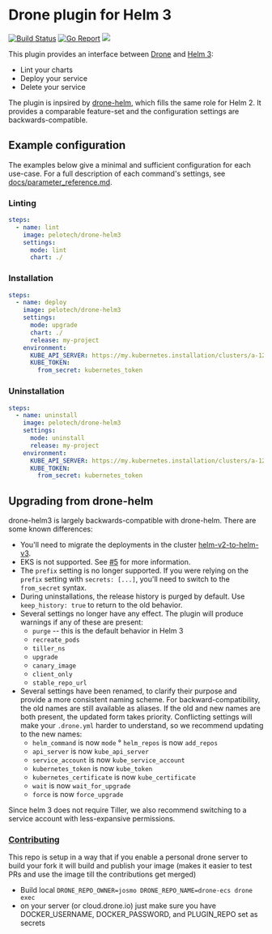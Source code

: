 # Drone plugin for Helm 3

[![Build Status](https://cloud.drone.io/api/badges/pelotech/drone-helm3/status.svg)](https://cloud.drone.io/pelotech/drone-helm3)
[![Go Report](https://goreportcard.com/badge/github.com/pelotech/drone-helm3)](https://goreportcard.com/report/github.com/pelotech/drone-helm3)
[![](https://images.microbadger.com/badges/image/pelotech/drone-helm3.svg)](https://microbadger.com/images/pelotech/drone-helm3 "Get your own image badge on microbadger.com")

This plugin provides an interface between [Drone](https://drone.io/) and [Helm 3](https://github.com/kubernetes/helm):

* Lint your charts
* Deploy your service
* Delete your service

The plugin is inpsired by [drone-helm](https://github.com/ipedrazas/drone-helm), which fills the same role for Helm 2. It provides a comparable feature-set and the configuration settings are backwards-compatible.

## Example configuration

The examples below give a minimal and sufficient configuration for each use-case. For a full description of each command's settings, see [docs/parameter_reference.md](docs/parameter_reference.md).

### Linting

```yaml
steps:
  - name: lint
    image: pelotech/drone-helm3
    settings:
      mode: lint
      chart: ./
```

### Installation

```yaml
steps:
  - name: deploy
    image: pelotech/drone-helm3
    settings:
      mode: upgrade
      chart: ./
      release: my-project
    environment:
      KUBE_API_SERVER: https://my.kubernetes.installation/clusters/a-1234
      KUBE_TOKEN:
        from_secret: kubernetes_token
```

### Uninstallation

```yaml
steps:
  - name: uninstall
    image: pelotech/drone-helm3
    settings:
      mode: uninstall
      release: my-project
    environment:
      KUBE_API_SERVER: https://my.kubernetes.installation/clusters/a-1234
      KUBE_TOKEN:
        from_secret: kubernetes_token
```

## Upgrading from drone-helm

drone-helm3 is largely backwards-compatible with drone-helm. There are some known differences:

* You'll need to migrate the deployments in the cluster [helm-v2-to-helm-v3](https://helm.sh/blog/migrate-from-helm-v2-to-helm-v3/).
* EKS is not supported. See [#5](https://github.com/pelotech/drone-helm3/issues/5) for more information.
* The `prefix` setting is no longer supported. If you were relying on the `prefix` setting with `secrets: [...]`, you'll need to switch to the `from_secret` syntax.
* During uninstallations, the release history is purged by default. Use `keep_history: true` to return to the old behavior.
* Several settings no longer have any effect. The plugin will produce warnings if any of these are present:
    * `purge` -- this is the default behavior in Helm 3
    * `recreate_pods`
    * `tiller_ns`
    * `upgrade`
    * `canary_image`
    * `client_only`
    * `stable_repo_url`
* Several settings have been renamed, to clarify their purpose and provide a more consistent naming scheme. For backward-compatibility, the old names are still available as aliases. If the old and new names are both present, the updated form takes priority. Conflicting settings will make your `.drone.yml` harder to understand, so we recommend updating to the new names:
    * `helm_command` is now `mode`
    ° `helm_repos` is now `add_repos`
    * `api_server` is now `kube_api_server`
    * `service_account` is now `kube_service_account`
    * `kubernetes_token` is now `kube_token`
    * `kubernetes_certificate` is now `kube_certificate`
    * `wait` is now `wait_for_upgrade`
    * `force` is now `force_upgrade`

Since helm 3 does not require Tiller, we also recommend switching to a service account with less-expansive permissions.

### [Contributing](docs/contributing.md)

This repo is setup in a way that if you enable a personal drone server to build your fork it will
 build and publish your image (makes it easier to test PRs and use the image till the contributions get merged)

* Build local ```DRONE_REPO_OWNER=josmo DRONE_REPO_NAME=drone-ecs drone exec```
* on your server (or cloud.drone.io) just make sure you have DOCKER_USERNAME, DOCKER_PASSWORD, and PLUGIN_REPO set as secrets
